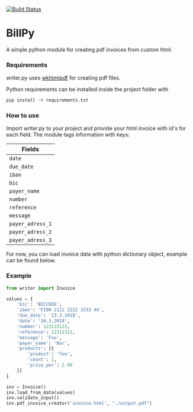 [![Build Status](https://travis-ci.com/siikasmaa/billpy.svg?token=eGWizcfFhAAVAJdsNSUW&branch=master)](https://travis-ci.com/siikasmaa/billpy)

# BillPy
A simple python module for creating pdf invoices from custom html.

### Requirements
writer.py uses [wkhtmlpdf](https://wkhtmltopdf.org/downloads.html) for creating pdf files.

Python requirements can be installed inside the project folder with

```python
pip install -r requirements.txt
```

### How to use
Import writer.py to your project and provide your html invoice with id's for each field. The module tags information with keys:

|             Fields |
|--------------------|
|          ```date```|
|      ```due_date```|
|          ```iban```|
|           ```bic```|
|    ```payer_name```|
|        ```number```|
|     ```reference```|
|       ```message```|
|```payer_adress_1```|
|```payer_adress_2```|
|```payer_adress_3```|

For now, you can load invoice data with python dictionary object, example can be found below.

### Example
```python
from writer import Invoice

values = {
    'bic': 'BICCODE',
    'iban': 'FI00 1111 2222 3333 44',
    'due_date': '23.3.2018',
    'date': '10.3.2018',
    'number': 123123123,
    'reference': 12312312,
    'message': 'Foo',
    'payer_name': 'Bar',
    'products': [{
        'product': 'foo',
        'count': 1,
        'price_per': 2.00
    }]
}

inv = Invoice()
inv.load_from_data(values)
inv.validate_input()
inv.pdf_invoice_creator('invoice.html', "./output.pdf")
```
